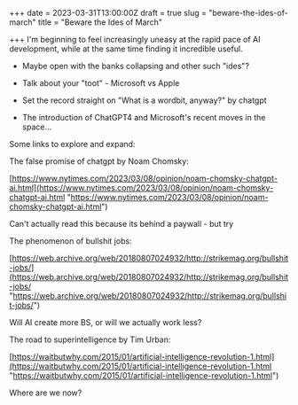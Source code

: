 +++
date = 2023-03-31T13:00:00Z
draft = true
slug = "beware-the-ides-of-march"
title = "Beware the Ides of March"

+++
I'm beginning to feel increasingly uneasy at the rapid pace of AI development, while at the same time finding it incredible useful.

* Maybe open with the banks collapsing and other such "ides"?
* Talk about your "toot" - Microsoft vs Apple


* Set the record straight on "What is a wordbit, anyway?" by chatgpt
* The introduction of ChatGPT4 and Microsoft's recent moves in the space...

Some links to explore and expand:

The false promise of chatgpt by Noam Chomsky:

[https://www.nytimes.com/2023/03/08/opinion/noam-chomsky-chatgpt-ai.html](https://www.nytimes.com/2023/03/08/opinion/noam-chomsky-chatgpt-ai.html "https://www.nytimes.com/2023/03/08/opinion/noam-chomsky-chatgpt-ai.html")

Can't actually read this because its behind a paywall - but try

The phenomenon of bullshit jobs:

[https://web.archive.org/web/20180807024932/http://strikemag.org/bullshit-jobs/](https://web.archive.org/web/20180807024932/http://strikemag.org/bullshit-jobs/ "https://web.archive.org/web/20180807024932/http://strikemag.org/bullshit-jobs/")

Will AI create more BS, or will we actually work less?

The road to superintelligence by Tim Urban:

[https://waitbutwhy.com/2015/01/artificial-intelligence-revolution-1.html](https://waitbutwhy.com/2015/01/artificial-intelligence-revolution-1.html "https://waitbutwhy.com/2015/01/artificial-intelligence-revolution-1.html")

Where are we now?